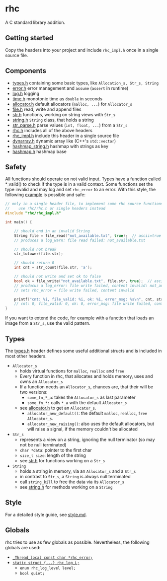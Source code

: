 # rhc
A C standard library addition.

## Getting started
Copy the headers into your project and include `rhc_impl.h` once in a single source file.

## Components
- [types.h](include/rhc/types.h) containing some basic types, like `Allocation_s, Str_s, String`
- [error.h](include/rhc/error.h) error management and `assume` (`assert` in runtime)
- [log.h](include/rhc/log.h) logging
- [time.h](include/rhc/time.h) monotonic time as `double` in seconds
- [allocator.h](include/rhc/allocator.h) default allocators (`malloc, ...`) for `Allocator_s`
- [file.h](include/rhc/file.h) read, write and append files
- [str.h](include/rhc/str.h) functions, working on string views with `Str_s`
- [string.h](include/rhc/string.h) `String` class, that holds a string
- [str_parse.h](include/rhc/str_parse.h) parse values (`int, float, ...`) from a `Str_s`
- [rhc.h](include/rhc/rhc.h) includes all of the above headers
- [rhc_impl.h](include/rhc/rhc_impl.h) include this header in a single source file
- [dynarray.h](include/rhc/dynarray.h) dynamic array like (C++'s `std::vector`)
- [hashmap_string.h](include/rhc/hashmap_string.h) hashmap with strings as key
- [hashmap.h](include/rhc/hashmap.h) hashmap base

## Safety
All functions should operate on not valid input.
Types have a function called *_valid() to check if the type is in a valid context.
Some functions set the type invalid and may log and set `rhc_error` to an error.
With this style, the following [example](examples/safety.c) is possible and safe:
```c
// only in a single header file, to implement some rhc source functions
//    use rhc/rhc.h or single headers instead
#include "rhc/rhc_impl.h"

int main() {

    // should end in an invalid String
    String file = file_read("not_available.txt", true);  // ascii=true
    // produces a log_warn: file read failed: not_available.txt

    // should not break
    str_tolower(file.str);

    // should return 0
    int cnt = str_count(file.str, 'a');

    // should not write and set ok to false
    bool ok = file_write("not_available.txt", file.str, true);  // ascii=true
    // producus a log_error: file write failed, content invalid: not_available.txt
    // sets rhc_error = file write failed, content invalid

    printf("cnt: %i, file_valid: %i, ok: %i, error_msg: %s\n", cnt, string_valid(file), ok, rhc_error);
    // cnt: 0, file_valid: 0, ok: 0, error_msg: file write failed, content invalid
}
```
If you want to extend the code, for example with a function that loads an image from a `Str_s`, use the valid pattern.

## Types
The [types.h](include/rhc/types.h) header defines some useful additional structs and is included in most other headers.
- `Allocator_s`
  - holds virtual functions for `malloc`, `realloc` and `free`
  - Every function in rhc, that allocates and holds memory, uses and owns an `Allocator_s`
  - If a function needs an `Allocator_s`, chances are, that their will be two versions:
    - `some_fn_*_a`: takes the `Allocator_s` as last parameter
    - `some_fn_*:` calls `*_a` with the default `Allocator_s`
  - see [allocator.h](include/rhc/allocator.h) to get an `Allocator_s`.
    - `allocator_new_default()`: the default `malloc`, `realloc`, `free` `Allocator_s`.
    - `allocator_new_raising()`: also uses the default allocators, but will raise a signal, if the memory couldn't be allocated
- `Str_s`
  - represents a view on a string, ignoring the null terminator (so may not be null terminated)
  - `char *data`: pointer to the first char
  - `size_t size`: length of the string
  - see [str.h](include/rhc/str.h) for functions working on a `Str_s`
- `String`
  - holds a string in memory, via an `Allocator_s` and a `Str_s`
  - in contrast to `Str_s`, a `String` is always null terminated
  - call `string_kill` to free the data via its `Allocator_s`
  - see [string.h](include/rhc/string.h) for methods working on a `String`

## Style
For a detailed style guide, see [style.md](style.md).

## Globals
rhc tries to use as few globals as possible.
Nevertheless, the following globals are used:
- [`_Thread_local const char *rhc_error;`](include/rhc/impl/error_impl.h)
- [`static struct {...} rhc_log_L;`](include/rhc/impl/log_impl.h)
  - `enum rhc_log_level level;`
  - `bool quiet;`

